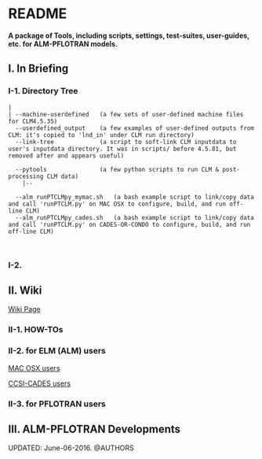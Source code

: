 # **README**

**A package of Tools, including scripts, settings, test-suites, user-guides, etc. for ALM-PFLOTRAN models.**

## **I. In Briefing**

### I-1. Directory Tree
```
|
| --machine-userdefined   (a few sets of user-defined machine files for CLM4.5.35)
  --userdefined_output    (a few examples of user-defined outputs from CLM: it's copied to 'lnd_in' under CLM run directory)
  --link-tree             (a script to soft-link CLM inputdata to user's inputdata directory. It was in scripts/ before 4.5.81, but removed after and appears useful)

  --pytools               (a few python scripts to run CLM & post-processing CLM data)
    |-- 
  
  --alm_runPTCLMpy_mymac.sh   (a bash example script to link/copy data and call 'runPTCLM.py' on MAC OSX to configure, build, and run off-line CLM)
  --alm_runPTCLMpy_cades.sh   (a bash example script to link/copy data and call 'runPTCLM.py' on CADES-OR-CONDO to configure, build, and run off-line CLM)
  


```

### I-2.  


## **II. Wiki**
[Wiki Page](https://code.ornl.gov/alm-pflotran/clm-pf-tools/wikis/home#guides-for-coupling-alm-and-pflotran)

### II-1. HOW-TOs



### II-2. for ELM (ALM) users

[MAC OSX users](https://code.ornl.gov/alm-pflotran/clm-pf-tools/wikis/Alm%20on%20mac:%20environments,%20building,%20and%20running)


[CCSI-CADES users](https://code.ornl.gov/alm-pflotran/clm-pf-tools/wikis/Elm%20on%20cades,%20or%20condo:%20environments,%20building,%20and%20running)


### II-3. for PFLOTRAN users



## III. ALM-PFLOTRAN Developments


UPDATED: June-06-2016.
@AUTHORS